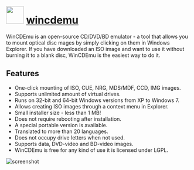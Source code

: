 ﻿# <img src="https://cdn.rawgit.com/chocolatey/chocolatey-coreteampackages/edba4a5849ff756e767cba86641bea97ff5721fe/icons/wincdemu.png" width="48" height="48"/> [wincdemu](https://chocolatey.org/packages/wincdemu)


WinCDEmu is an open-source CD/DVD/BD emulator - a tool that allows you to mount optical disc mages by simply clicking on them in Windows Explorer. If you have downloaded an ISO image and want to use it without burning it to a blank disc, WinCDEmu is the easiest way to do it.

## Features

* One-click mounting of ISO, CUE, NRG, MDS/MDF, CCD, IMG images.
* Supports unlimited amount of virtual drives.
* Runs on 32-bit and 64-bit Windows versions from XP to Windows 7.
* Allows creating ISO images through a context menu in Explorer.
* Small installer size - less than 1 MB!
* Does not require rebooting after installation.
* A special portable version is available.
* Translated to more than 20 languages.
* Does not occupy drive letters when not used.
* Supports data, DVD-video and BD-video images.
* WinCDEmu is free for any kind of use it is licensed under LGPL.

![screenshot](https://cdn.rawgit.com/chocolatey/chocolatey-coreteampackages/master/automatic/screenshot.png)

